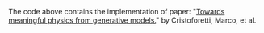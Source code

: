 The code above contains the implementation of paper:  "[Towards meaningful physics from generative models.](https://arxiv.org/abs/1705.09524)" by Cristoforetti, Marco, et al.
